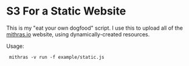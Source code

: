   
 
 # S3 For a Static Website
 
 This is my "eat your own dogfood" script.  I use this to upload all
 of the [mithras.io](http://mithras.io) website, using
 dynamically-created resources.
 
 Usage:
 
     mithras -v run -f example/static.js
 

